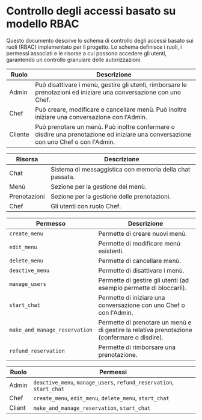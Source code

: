 # Controllo degli accessi basato su modello RBAC
Questo documento descrive lo schema di controllo degli accessi basato sui ruoli (RBAC) implementato per il progetto. Lo schema definisce i ruoli, i permessi associati e le risorse a cui possono accedere gli utenti, garantendo un controllo granulare delle autorizzazioni.

| **Ruolo**  | **Descrizione**                |
|------------|--------------------------------|
| Admin      | Può disattivare i menù, gestire gli utenti, rimborsare le prenotazioni ed iniziare una conversazione con uno Chef. |
| Chef       | Può creare, modificare e cancellare menù. Può inoltre iniziare una conversazione con l'Admin. |
| Cliente    | Può prenotare un menù. Può inoltre confermare o disdire una prenotazione ed iniziare una conversazione con uno Chef o con l'Admin. |

| **Risorsa**      | **Descrizione**                         |
|------------------|-----------------------------------------|
| Chat             | Sistema di messaggistica con memoria della chat passata.    |
| Menù             | Sezione per la gestione dei menù.   |
| Prenotazioni     | Sezione per la gestione delle prenotazioni.     |
| Chef             | Gli utenti con ruolo Chef.   |

| **Permesso**    | **Descrizione**                          |
|-----------------|------------------------------------------|
| `create_menu`  | Permette di creare nuovi menù.       |
| `edit_menu`    | Permette di modificare menù esistenti.|
| `delete_menu`  | Permette di cancellare menù.         |
| `deactive_menu`| Permette di disattivare i menù.      | 
| `manage_users` | Permette di gestire gli utenti (ad esempio permette di bloccarli).   |
| `start_chat`   | Permette di iniziare una conversazione con uno Chef o con l'Admin.    |
| `make_and_manage_reservation` | Permette di prenotare un menù e di gestire la relativa prenotazione (confermare o disdire). |
| `refund_reservation` | Permette di rimborsare una prenotazione. |

| **Ruolo**  | **Permessi**                               |
|------------|--------------------------------------------|
| Admin      | `deactive_menu`, `manage_users`, `refund_reservation`, `start_chat` |
| Chef       | `create_menu`, `edit_menu`, `delete_menu`, `start_chat` |
| Client     | `make_and_manage_reservation`, `start_chat`  |

